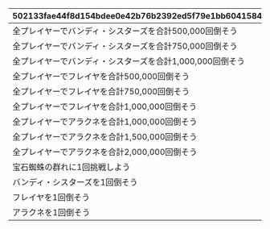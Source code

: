 |502133fae44f8d154bdee0e42b76b2392ed5f79e1bb60415848d054109df2587|0e6e1c94a4395ca4994683e46d568cb2892c350b8e5d3222bb5096efc5d3d42c|4a55d3e034af12f14f8b7f05ac3265b27c25f39ae097a4b05cacf70aff61dcf2|089a075e03e3ab3cff2a3d6e5ec1a54d79ed5b1bcaf6d362da04e85a7b71b06b|2dff9a20b2de575a66b166ca473e82444adacf4a2cf16e19962c1d2bb0a56727|64980a4d824d1937bb99ac5e343c64632f0d623be26e2bf296d15a4c3b985333|502a7cb826a5b852f3ac7269fe69763ede967d60287b079b18372b6a6633b0f8|a0e559bca5518f63a96b1e025f357067c7e11df63d54f6143beb6e64d7b27f58|1b3a3ec23fc025693cf363789f208501e37ac2100d459759c739877046b4e3dd|
| --- | --- | --- | --- | --- | --- | --- | --- | --- |
|全プレイヤーでバンディ・シスターズを合計500,000回倒そう|32000101|32000101|1|500000|1010|7008|1002|1|
|全プレイヤーでバンディ・シスターズを合計750,000回倒そう|32000102|32000102|1|750000|1010|7008|1002|2|
|全プレイヤーでバンディ・シスターズを合計1,000,000回倒そう|32000103|32000103|1|1000000|1010|7008|1002|3|
|全プレイヤーでフレイヤを合計500,000回倒そう|32000104|32000104|1|500000|1010|7008|1003|4|
|全プレイヤーでフレイヤを合計750,000回倒そう|32000105|32000105|1|750000|1010|7008|1003|5|
|全プレイヤーでフレイヤを合計1,000,000回倒そう|32000106|32000106|1|1000000|1010|7008|1003|6|
|全プレイヤーでアラクネを合計1,000,000回倒そう|32000107|32000107|0|1000000|1010|7008|1004|7|
|全プレイヤーでアラクネを合計1,500,000回倒そう|32000108|32000108|0|1500000|1010|7008|1004|8|
|全プレイヤーでアラクネを合計2,000,000回倒そう|32000109|32000109|0|2000000|1010|7008|1004|9|
|宝石蜘蛛の群れに1回挑戦しよう|32000110|32000110|1|1|1009|7007|1001|10|
|バンディ・シスターズを1回倒そう|32000111|32000111|1|1|1009|7007|1002|11|
|フレイヤを1回倒そう|32000112|32000112|1|1|1009|7007|1003|12|
|アラクネを1回倒そう|32000113|32000113|0|1|1009|7007|1004|13|
